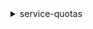 <details>

<summary>
service-quotas
</summary>

- <details><summary>associate-service-quota-template</summary>

  * --cli-input-json
  * --cli-input-yaml
  * --generate-cli-skeleton


- <details><summary>delete-service-quota-increase-request-from-template</summary>

  * --service-code
  * --quota-code
  * --aws-region
  * --cli-input-json
  * --cli-input-yaml
  * --generate-cli-skeleton


- <details><summary>disassociate-service-quota-template</summary>

  * --cli-input-json
  * --cli-input-yaml
  * --generate-cli-skeleton


- <details><summary>get-association-for-service-quota-template</summary>

  * --cli-input-json
  * --cli-input-yaml
  * --generate-cli-skeleton


- <details><summary>get-aws-default-service-quota</summary>

  * --service-code
  * --quota-code
  * --cli-input-json
  * --cli-input-yaml
  * --generate-cli-skeleton


- <details><summary>get-requested-service-quota-change</summary>

  * --request-id
  * --cli-input-json
  * --cli-input-yaml
  * --generate-cli-skeleton


- <details><summary>get-service-quota</summary>

  * --service-code
  * --quota-code
  * --cli-input-json
  * --cli-input-yaml
  * --generate-cli-skeleton


- <details><summary>get-service-quota-increase-request-from-template</summary>

  * --service-code
  * --quota-code
  * --aws-region
  * --cli-input-json
  * --cli-input-yaml
  * --generate-cli-skeleton


- <details><summary>help</summary>

  * 


- <details><summary>list-aws-default-service-quotas</summary>

  * --service-code
  * --cli-input-json
  * --cli-input-yaml
  * --starting-token
  * --page-size
  * --max-items
  * --generate-cli-skeleton


- <details><summary>list-requested-service-quota-change-history</summary>

  * --service-code
  * --status
  * --cli-input-json
  * --cli-input-yaml
  * --starting-token
  * --page-size
  * --max-items
  * --generate-cli-skeleton


- <details><summary>list-requested-service-quota-change-history-by-quota</summary>

  * --service-code
  * --quota-code
  * --status
  * --cli-input-json
  * --cli-input-yaml
  * --starting-token
  * --page-size
  * --max-items
  * --generate-cli-skeleton


- <details><summary>list-service-quota-increase-requests-in-template</summary>

  * --service-code
  * --aws-region
  * --cli-input-json
  * --cli-input-yaml
  * --starting-token
  * --page-size
  * --max-items
  * --generate-cli-skeleton


- <details><summary>list-service-quotas</summary>

  * --service-code
  * --cli-input-json
  * --cli-input-yaml
  * --starting-token
  * --page-size
  * --max-items
  * --generate-cli-skeleton


- <details><summary>list-services</summary>

  * --cli-input-json
  * --cli-input-yaml
  * --starting-token
  * --page-size
  * --max-items
  * --generate-cli-skeleton


- <details><summary>list-tags-for-resource</summary>

  * --resource-arn
  * --cli-input-json
  * --cli-input-yaml
  * --generate-cli-skeleton


- <details><summary>put-service-quota-increase-request-into-template</summary>

  * --quota-code
  * --service-code
  * --aws-region
  * --desired-value
  * --cli-input-json
  * --cli-input-yaml
  * --generate-cli-skeleton


- <details><summary>request-service-quota-increase</summary>

  * --service-code
  * --quota-code
  * --desired-value
  * --cli-input-json
  * --cli-input-yaml
  * --generate-cli-skeleton


- <details><summary>tag-resource</summary>

  * --resource-arn
  * --tags
  * --cli-input-json
  * --cli-input-yaml
  * --generate-cli-skeleton


- <details><summary>untag-resource</summary>

  * --resource-arn
  * --tag-keys
  * --cli-input-json
  * --cli-input-yaml
  * --generate-cli-skeleton


</details>

